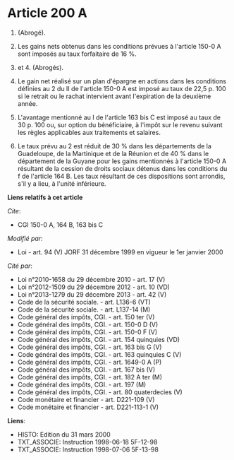 # Article 200 A

1. (Abrogé).

2. Les gains nets obtenus dans les conditions prévues à l'article 150-0 A sont imposés au taux forfaitaire de 16 %.

3. et 4. (Abrogés).

5. Le gain net réalisé sur un plan d'épargne en actions dans les conditions définies au 2 du II de l'article 150-0 A est
imposé au taux de 22,5 p. 100 si le retrait ou le rachat intervient avant l'expiration de la deuxième année.

6. L'avantage mentionné au I de l'article 163 bis C est imposé au taux de 30 p. 100 ou, sur option du bénéficiaire, à l'impôt
sur le revenu suivant les règles applicables aux traitements et salaires.

7. Le taux prévu au 2 est réduit de 30 % dans les départements de la Guadeloupe, de la Martinique et de la Réunion et de 40 %
dans le département de la Guyane pour les gains mentionnés à l'article 150-0 A résultant de la cession de droits sociaux
détenus dans les conditions du f de l'article 164 B. Les taux résultant de ces dispositions sont arrondis, s'il y a lieu, à
l'unité inférieure.

**Liens relatifs à cet article**

_Cite_:

  - CGI 150-0 A, 164 B, 163 bis C

_Modifié par_:

  - Loi - art. 94 (V) JORF 31 décembre 1999 en vigueur le 1er janvier 2000

_Cité par_:

  - Loi n°2010-1658 du 29 décembre 2010 - art. 17 (V)
  - Loi n°2012-1509 du 29 décembre 2012 - art. 10 (VD)
  - Loi n°2013-1279 du 29 décembre 2013 - art. 42 (V)
  - Code de la sécurité sociale. - art. L136-6 (VT)
  - Code de la sécurité sociale. - art. L137-14 (M)
  - Code général des impôts, CGI. - art. 150 ter (V)
  - Code général des impôts, CGI. - art. 150-0 D (V)
  - Code général des impôts, CGI. - art. 150-0 F (V)
  - Code général des impôts, CGI. - art. 154 quinquies (VD)
  - Code général des impôts, CGI. - art. 163 bis G (V)
  - Code général des impôts, CGI. - art. 163 quinquies C (V)
  - Code général des impôts, CGI. - art. 1649-0 A (P)
  - Code général des impôts, CGI. - art. 167 bis (V)
  - Code général des impôts, CGI. - art. 182 A ter (M)
  - Code général des impôts, CGI. - art. 197 (M)
  - Code général des impôts, CGI. - art. 80 quaterdecies (V)
  - Code monétaire et financier - art. D221-109 (V)
  - Code monétaire et financier - art. D221-113-1 (V)

**Liens**:

  - HISTO: Edition du 31 mars 2000
  - TXT_ASSOCIE: Instruction 1998-06-18 5F-12-98
  - TXT_ASSOCIE: Instruction 1998-07-06 5F-13-98
